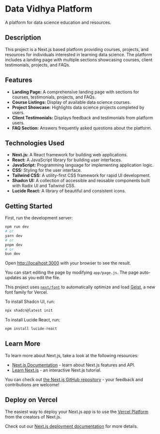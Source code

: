 # Data Vidhya Platform

A platform for data science education and resources.

## Description

This project is a Next.js based platform providing courses, projects, and resources for individuals interested in learning data science. The platform includes a landing page with multiple sections showcasing courses, client testimonials, projects, and FAQs.

## Features

*   **Landing Page:** A comprehensive landing page with sections for courses, testimonials, projects, and FAQs.
*   **Course Listings:** Display of available data science courses.
*   **Project Showcase:** Highlights data science projects completed by users.
*   **Client Testimonials:** Displays feedback and testimonials from platform users.
*   **FAQ Section:** Answers frequently asked questions about the platform.

## Technologies Used

*   **Next.js:** A React framework for building web applications.
*   **React:** A JavaScript library for building user interfaces.
*   **JavaScript:** Programming language for implementing application logic.
*   **CSS:** Styling for the user interface.
*   **Tailwind CSS:** A utility-first CSS framework for rapid UI development.
*   **Shadcn UI:** A collection of accessible and reusable components built with Radix UI and Tailwind CSS.
*   **Lucide React:** A library of beautiful and consistent icons.

## Getting Started

First, run the development server:

```bash
npm run dev
# or
yarn dev
# or
pnpm dev
# or
bun dev
```

Open [http://localhost:3000](http://localhost:3000) with your browser to see the result.

You can start editing the page by modifying `app/page.js`. The page auto-updates as you edit the file.

This project uses [`next/font`](https://nextjs.org/docs/app/building-your-application/optimizing/fonts) to automatically optimize and load [Geist](https://vercel.com/font), a new font family for Vercel.

To install Shadcn UI, run:

```bash
npx shadcn@latest init
```

To install Lucide React, run:

```bash
npm install lucide-react
```

## Learn More

To learn more about Next.js, take a look at the following resources:

*   [Next.js Documentation](https://nextjs.org/docs) - learn about Next.js features and API.
*   [Learn Next.js](https://nextjs.org/learn) - an interactive Next.js tutorial.

You can check out [the Next.js GitHub repository](https://github.com/vercel/next.js) - your feedback and contributions are welcome!

## Deploy on Vercel

The easiest way to deploy your Next.js app is to use the [Vercel Platform](https://vercel.com/new?utm_medium=default-template&filter=next.js&utm_source=create-next-app&utm_campaign=create-next-app-readme) from the creators of Next.js.

Check out our [Next.js deployment documentation](https://nextjs.org/docs/app/building-your-application/deploying) for more details.
